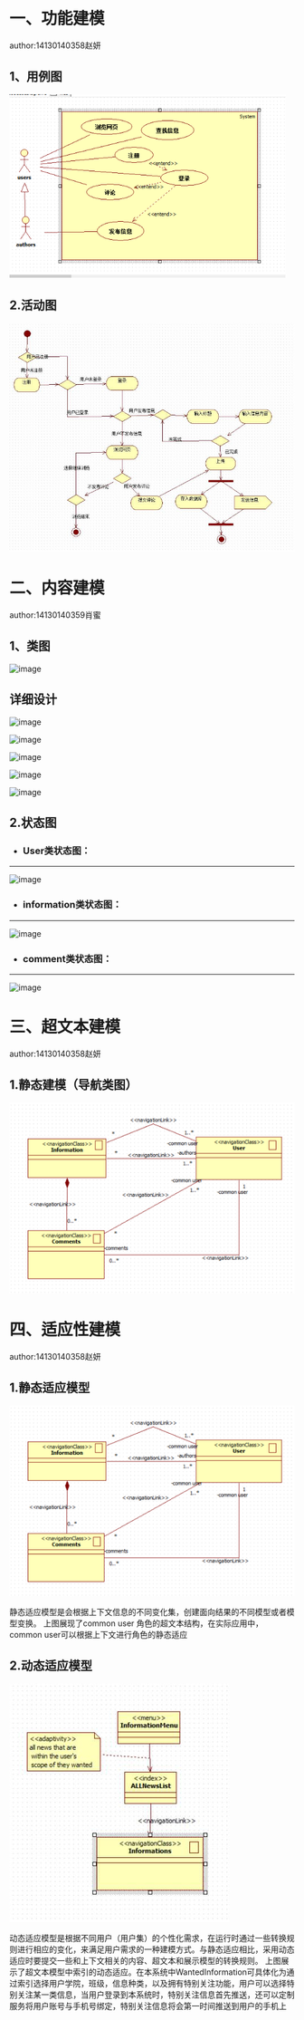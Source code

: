 一、功能建模
=======
author:14130140358赵妍

1、用例图
---------
![image](https://github.com/foolishzhao/web/raw/master/图片2.png)

2.活动图
---------
![image](https://github.com/foolishzhao/web/raw/master/Cache_78ef946d6d7c76f1..jpg)
 
二、内容建模
======= 
author:14130140359肖蜜

1、类图
---------
![image](https://github.com/homilly/web-curriculum--design/blob/master/1.png)

详细设计
---------
![image](https://github.com/homilly/web-curriculum--design/blob/master/dao.png)

![image](https://github.com/homilly/web-curriculum--design/blob/master/Service.png)

![image](https://github.com/homilly/web-curriculum--design/blob/master/domain.png)

![image](https://github.com/homilly/web-curriculum--design/blob/master/utils.png)

![image](https://github.com/homilly/web-curriculum--design/blob/master/web.png)

2.状态图 
---------
* ###  User类状态图：
------
![image](https://github.com/homilly/web-curriculum--design/blob/master/2.png)

* ### information类状态图：
------
![image](https://github.com/homilly/web-curriculum--design/blob/master/3.png)

* ### comment类状态图：
------
![image](https://github.com/homilly/web-curriculum--design/blob/master/4.png)

三、超文本建模
=======
author:14130140358赵妍

1.静态建模（导航类图）
------
![image](https://github.com/foolishzhao/web/raw/master/超文本3.png)



四、适应性建模
========
author:14130140358赵妍

1.静态适应模型
---------
![image](https://github.com/foolishzhao/web/raw/master/超文本3.png)

静态适应模型是会根据上下文信息的不同变化集，创建面向结果的不同模型或者模型变换。
上图展现了common user 角色的超文本结构，在实际应用中，common user可以根据上下文进行角色的静态适应

2.动态适应模型
---------------
![image](https://github.com/foolishzhao/web/raw/master/DP2.jpg)

动态适应模型是根据不同用户（用户集）的个性化需求，在运行时通过一些转换规则进行相应的变化，来满足用户需求的一种建模方式。与静态适应相比，采用动态适应时要提交一些和上下文相关的内容、超文本和展示模型的转换规则。
上图展示了超文本模型中索引的动态适应。在本系统中WantedInformation可具体化为通过索引选择用户学院，班级，信息种类，以及拥有特别关注功能，用户可以选择特别关注某一类信息，当用户登录到本系统时，特别关注信息首先推送，还可以定制服务将用户账号与手机号绑定，特别关注信息将会第一时间推送到用户的手机上







